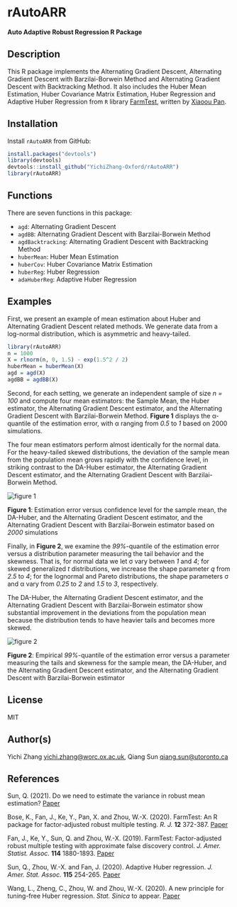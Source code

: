 # rAutoARR

**Auto Adaptive Robust Regression R Package**

## Description

This R package implements the Alternating Gradient Descent, Alternating Gradient Descent with Barzilai-Borwein Method and Alternating Gradient Descent with Backtracking Method. It also includes the Huber Mean Estimation, Huber Covariance Matrix Estimation, Huber Regression and Adaptive Huber Regression from `R` library [FarmTest](https://CRAN.R-project.org/package=FarmTest), written by [Xiaoou Pan](https://www.math.ucsd.edu/~xip024/).

## Installation

Install `rAutoARR` from GitHub:

```r
install.packages("devtools")
library(devtools)
devtools::install_github("YichiZhang-Oxford/rAutoARR")
library(rAutoARR)
```

## Functions

There are seven functions in this package:

-   `agd`: Alternating Gradient Descent
-   `agdBB`: Alternating Gradient Descent with Barzilai-Borwein Method
-   `agdBacktracking`: Alternating Gradient Descent with Backtracking Method
-   `huberMean`: Huber Mean Estimation
-   `huberCov`: Huber Covariance Matrix Estimation
-   `huberReg`: Huber Regression
-   `adaHuberReg`: Adaptive Huber Regression

## Examples 

First, we present an example of mean estimation about Huber and Alternating Gradient Descent related methods. We generate data from a log-normal distribution, which is asymmetric and heavy-tailed.

```r
library(rAutoARR)
n = 1000
X = rlnorm(n, 0, 1.5) - exp(1.5^2 / 2)
huberMean = huberMean(X)
agd = agd(X)
agdBB = agdBB(X)
```

Second, for each setting, we generate an independent sample of size *n = 100* and compute four mean estimators: the Sample Mean, the Huber estimator, the Alternating Gradient Descent estimator, and the Alternating Gradient Descent with Barzilai-Borwein Method. **Figure 1** displays the &alpha;-quantile of the estimation error, with &alpha; ranging from *0.5* to *1* based on 2000 simulations.

The four mean estimators perform almost identically for the normal data. For the heavy-tailed skewed distributions, the deviation of the sample mean from the population mean grows rapidly with the confidence level, in striking contrast to the DA-Huber estimator, the Alternating Gradient Descent estimator, and the Alternating Gradient Descent with Barzilai-Borwein Method.

![figure 1](https://github.com/YichiZhang-Oxford/rAutoARR/blob/main/example/figure_1.png)

**Figure 1**: Estimation error versus confidence level for the sample mean, the DA-Huber, and the Alternating Gradient Descent estimator, and the Alternating Gradient Descent with Barzilai-Borwein estimator based on *2000* simulations

Finally, in **Figure 2**, we examine the *99%*-quantile of the estimation error versus a distribution parameter measuring the tail behavior and the skewness. That is, for normal data we let &sigma; vary between *1* and *4*; for skewed generalized *t* distributions, we increase the shape parameter *q* from *2.5* to *4*; for the lognormal and Pareto distributions, the shape parameters &sigma; and &alpha; vary from *0.25* to *2* and *1.5* to *3*, respectively.

The DA-Huber, the Alternating Gradient Descent estimator, and the Alternating Gradient Descent with Barzilai-Borwein estimator show substantial improvement in the deviations from the population mean because the distribution tends to have heavier tails and becomes more skewed.

![figure 2](https://github.com/YichiZhang-Oxford/rAutoARR/blob/main/example/figure_2.png)

**Figure 2**: Empirical *99%*-quantile of the estimation error versus a parameter measuring
the tails and skewness for the sample mean, the DA-Huber, and the Alternating Gradient Descent estimator, and the Alternating Gradient Descent with Barzilai-Borwein estimator

## License

MIT

## Author(s)

Yichi Zhang <yichi.zhang@worc.ox.ac.uk>, Qiang Sun <qiang.sun@utoronto.ca>

## References

Sun, Q. (2021). Do we need to estimate the variance in robust mean estimation? [Paper](https://arxiv.org/pdf/2107.00118.pdf) 

Bose, K., Fan, J., Ke, Y., Pan, X. and Zhou, W.-X. (2020). FarmTest: An R package for factor-adjusted robust multiple testing. *R. J.* **12** 372-387. [Paper](https://journal.r-project.org/archive/2021/RJ-2021-023/index.html)

Fan, J., Ke, Y., Sun, Q. and Zhou, W.-X. (2019). FarmTest: Factor-adjusted robust multiple testing with approximate false discovery control. *J. Amer. Statist. Assoc.* **114** 1880-1893. [Paper](https://www.tandfonline.com/doi/full/10.1080/01621459.2018.1527700) 

Sun, Q., Zhou, W.-X. and Fan, J. (2020). Adaptive Huber regression. *J. Amer. Stat. Assoc.* **115** 254-265. [Paper](https://doi.org/10.1080/01621459.2018.1543124)

Wang, L., Zheng, C., Zhou, W. and Zhou, W.-X. (2020). A new principle for tuning-free Huber regression. *Stat. Sinica* to appear. [Paper](https://www.math.ucsd.edu/~wez243/tfHuber.pdf)